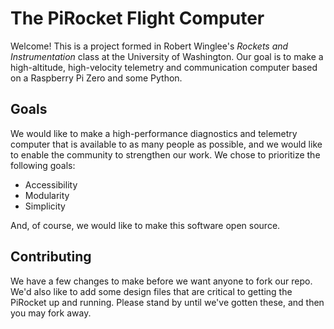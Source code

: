# The PiRocket Flight Computer

Welcome! This is a project formed in Robert Winglee's *Rockets and Instrumentation* class at the University of Washington. Our goal is to make a high-altitude, high-velocity telemetry and communication computer based on a Raspberry Pi Zero and some Python.

## Goals

We would like to make a high-performance diagnostics and telemetry computer that is available to as many people as possible, and we would like to enable the community to strengthen our work. We chose to prioritize the following goals:

- Accessibility
- Modularity
- Simplicity

And, of course, we would like to make this software open source.

## Contributing

We have a few changes to make before we want anyone to fork our repo. We'd also like to add some design files that are critical to getting the PiRocket up and running. Please stand by until we've gotten these, and then you may fork away.
